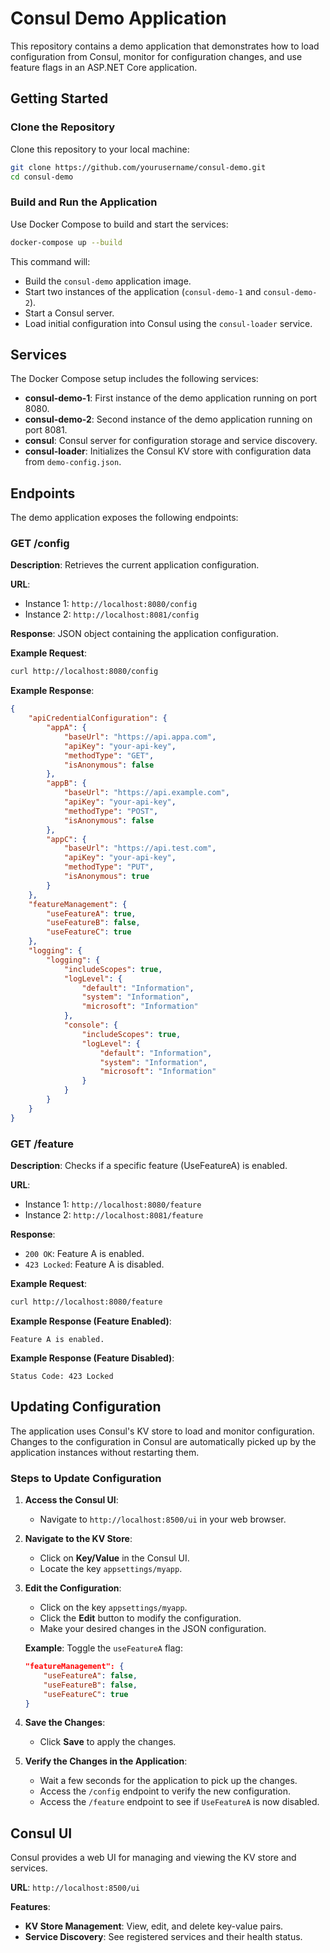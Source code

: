 # Consul Demo Application

This repository contains a demo application that demonstrates how to load configuration from Consul, monitor for configuration changes, and use feature flags in an ASP.NET Core application.

## Getting Started

### Clone the Repository

Clone this repository to your local machine:

```bash
git clone https://github.com/yourusername/consul-demo.git
cd consul-demo
```

### Build and Run the Application

Use Docker Compose to build and start the services:

```bash
docker-compose up --build
```

This command will:
- Build the `consul-demo` application image.
- Start two instances of the application (`consul-demo-1` and `consul-demo-2`).
- Start a Consul server.
- Load initial configuration into Consul using the `consul-loader` service.

## Services

The Docker Compose setup includes the following services:
- **consul-demo-1**: First instance of the demo application running on port 8080.
- **consul-demo-2**: Second instance of the demo application running on port 8081.
- **consul**: Consul server for configuration storage and service discovery.
- **consul-loader**: Initializes the Consul KV store with configuration data from `demo-config.json`.

## Endpoints

The demo application exposes the following endpoints:

### GET /config

**Description**: Retrieves the current application configuration.

**URL**:
- Instance 1: `http://localhost:8080/config`
- Instance 2: `http://localhost:8081/config`

**Response**: JSON object containing the application configuration.

**Example Request**:

```bash
curl http://localhost:8080/config
```

**Example Response**:

```json
{
    "apiCredentialConfiguration": {
        "appA": {
            "baseUrl": "https://api.appa.com",
            "apiKey": "your-api-key",
            "methodType": "GET",
            "isAnonymous": false
        },
        "appB": {
            "baseUrl": "https://api.example.com",
            "apiKey": "your-api-key",
            "methodType": "POST",
            "isAnonymous": false
        },
        "appC": {
            "baseUrl": "https://api.test.com",
            "apiKey": "your-api-key",
            "methodType": "PUT",
            "isAnonymous": true
        }
    },
    "featureManagement": {
        "useFeatureA": true,
        "useFeatureB": false,
        "useFeatureC": true
    },
    "logging": {
        "logging": {
            "includeScopes": true,
            "logLevel": {
                "default": "Information",
                "system": "Information",
                "microsoft": "Information"
            },
            "console": {
                "includeScopes": true,
                "logLevel": {
                    "default": "Information",
                    "system": "Information",
                    "microsoft": "Information"
                }
            }
        }
    }
}
```

### GET /feature

**Description**: Checks if a specific feature (UseFeatureA) is enabled.

**URL**:
- Instance 1: `http://localhost:8080/feature`
- Instance 2: `http://localhost:8081/feature`

**Response**:
- `200 OK`: Feature A is enabled.
- `423 Locked`: Feature A is disabled.

**Example Request**:

```bash
curl http://localhost:8080/feature
```

**Example Response (Feature Enabled)**:

```
Feature A is enabled.
```

**Example Response (Feature Disabled)**:

```
Status Code: 423 Locked
```

## Updating Configuration

The application uses Consul's KV store to load and monitor configuration. Changes to the configuration in Consul are automatically picked up by the application instances without restarting them.

### Steps to Update Configuration

1. **Access the Consul UI**:
     - Navigate to `http://localhost:8500/ui` in your web browser.

2. **Navigate to the KV Store**:
     - Click on **Key/Value** in the Consul UI.
     - Locate the key `appsettings/myapp`.

3. **Edit the Configuration**:
     - Click on the key `appsettings/myapp`.
     - Click the **Edit** button to modify the configuration.
     - Make your desired changes in the JSON configuration.

     **Example**: Toggle the `useFeatureA` flag:

     ```json
     "featureManagement": {
         "useFeatureA": false,
         "useFeatureB": false,
         "useFeatureC": true
     }
     ```

4. **Save the Changes**:
     - Click **Save** to apply the changes.

5. **Verify the Changes in the Application**:
     - Wait a few seconds for the application to pick up the changes.
     - Access the `/config` endpoint to verify the new configuration.
     - Access the `/feature` endpoint to see if `UseFeatureA` is now disabled.

## Consul UI

Consul provides a web UI for managing and viewing the KV store and services.

**URL**: `http://localhost:8500/ui`

**Features**:
- **KV Store Management**: View, edit, and delete key-value pairs.
- **Service Discovery**: See registered services and their health status.